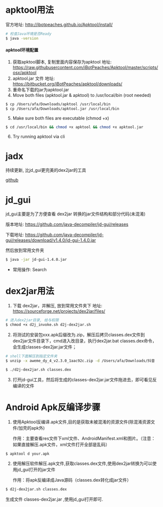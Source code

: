 # apktool用法
官方地址: http://ibotpeaches.github.io/Apktool/install/
```bash
# 检查Java环境是否Ready
$ java -version
```

#### apktool环境配置
1. 获取apktool脚本, 复制里面内容保存为apktool 地址: https://raw.githubusercontent.com/iBotPeaches/Apktool/master/scripts/osx/apktool
2. apktool.jar 文件 地址: https://bitbucket.org/iBotPeaches/apktool/downloads/
3. 重命名下载的jar为apktool.jar
4. Move both files (apktool.jar & apktool) to /usr/local/bin (root needed)
```bash
$ cp /Users/afa/Downloads/apktool /usr/local/bin
$ cp /Users/afa/Downloads/apktool.jar /usr/local/bin
```
5. Make sure both files are executable (chmod +x)
```bash
$ cd /usr/local/bin && chmod +x apktool && chmod +x apktool.jar
```
6. Try running apktool via cli

# jadx
持续更新, 比jd_gui更完美的dex2jar的工具

[github](https://github.com/skylot/jadx)

# jd_gui
jd_gui主要是为了方便查看 dex2jar 转换的jar文件结构和部分代码(未混淆)

版本地址: https://github.com/java-decompiler/jd-gui/releases 

下载地址: https://github.com/java-decompiler/jd-gui/releases/download/v1.4.0/jd-gui-1.4.0.jar

然后放到常用文件夹
```bash
$ java -jar jd-gui-1.4.0.jar
```

* 常用操作: Search

# dex2jar用法
1. 下载 dex2jar，并解压, 放到常用文件夹下 地址: https://sourceforge.net/projects/dex2jar/files/
```bash
# 进入dex2jar目录, 给与权限
$ chmod +x d2j_invoke.sh d2j-dex2jar.sh
```
2. 将测试的安装包xxx.apk后缀改为.zip，解压后拷贝classes.dex文件到dex2jar文件目录下，cmd进入改目录，执行dex2jar.bat classes.dex命令，会生成classes-dex2jar.jar文件；
```bash
# shell下面解压到指定文件夹
$ unzip -x aweme_dy_4_v2.3.0_1aac92c.zip -d /Users/afa/Downloads/抖音
```
```bash
$ ./d2j-dex2jar.sh classes.dex
```
3. 打开jd-gui工具，然后将生成的classes-dex2jar.jar文件拖进去，即可看见反编译的文件

# Android Apk反编译步骤
1. 使用Apktool反编译.apk文件,目的是获取未被混淆的资源文件(除混淆资源文件/加壳的apk外)

   作用：主要查看res文件下xml文件、AndroidManifest.xml和图片。（注意：如果直接解压.apk文件，xml文件打开全部是乱码）
```bash
$ apktool d your.apk
```

2. 使用解压软件解压.apk文件,获取classes.dex文件,使用dex2jar转换为可以使用jd_gui打开的jar文件

   作用：将apk反编译成Java源码（classes.dex转化成jar文件）
```bash
$ d2j-dex2jar.sh classes.dex
```
生成文件 classes-dex2jar.jar ,使用jd_gui打开即可.